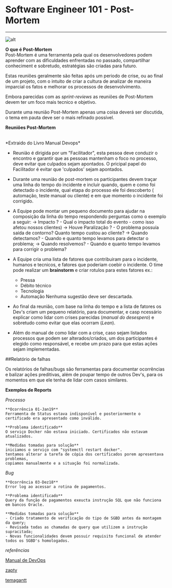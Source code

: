 # Software Engineer 101 - Post-Mortem

--------------

![alt](src/post-mortem.png)
<br>

**O que é Post-Mortem**
<br>
 Post-Mortem é uma ferramenta pela qual os desenvolvedores podem aprender com as dificuldades enfrentadas no passado, compartilhar conheciment e sobretudo, estratégias são criadas para futuro. 

Estas reuniões geralmente são feitas após um periodo de crise, ou ao final de um projeto, com o intuito de criar a cultura de analizar de maneira imparcial os fatos e melhorar os processos de desenvolvimento.

Embora parecidas com as *sprint-reviews* as reuniões de Post-Mortem devem ter um foco mais tecnico e objetivo. 

Durante uma reunião Post-Mortem apenas uma coisa deverá ser discutida, o tema em pauta deve ser o mais refinado possível.

**Reuniões Post-Mortem** 

<br>
*Extraido do Livro Manual Devops*

- Reunião é dirigida por um "Facilitador", esta pessoa deve conduzir o encontro e garantir que as pessoas mantenham o foco no processo, deve evitar que culpados sejam apontados. O pricipal papel do Facilitador é evitar que 'culpados' sejam apontados.

- Durante uma reunião de post-mortem os participantes devem traçar uma linha do tempo do incidente e incluir quando, quem e como foi detectado o incidente, qual etapa do processo ele foi descoberto ( automação, teste manual ou cliente) e em que momento o incidente foi corrigido.
 
- A Equipe pode montar um pequeno documento para ajudar na composição da linha do tempo respondendo perguntas como o exemplo a seguir:
    -> Impacto ? - Qual o impacto total do evento - como isso afetou nossos clientes)
    -> Houve Paralização ? - O problema possuía saída de contorno? Quanto tempo custou ao cliente?
    -> Quando detectamos? - Quando e quanto tempo levamos para detectar o problema;
    -> Quando resolvemos? - Quando e quanto tempo levamos para corrigir o problema? 

- A Equipe cria uma lista de fatores que contribuiram para o incidente, humanos e tecnicos, e fatores que poderiam coebir o incidente. O time pode realizar um **brainstorm** e criar rotulos para estes fatores ex.:
    - Pressa
    - Débito técnico
    - Tecnologia
    - Automação
    Nenhuma sugestão deve ser descartada.

- Ao final da reunião, com base na linha do tempo e a lista de fatores os Dev's criam um pequeno relatório, para documentar, e casp ncessário explicar como lidar com crises parecidas (*manual do desespero*) e sobretudo como evitar que elas ocorram (*Lean*).  

- Além do manual de como lidar com a crise, caso sejam listados processos que podem ser alterados/criados, um dos participantes é elegido como responsável, e recebe um prazo para que estas ações sejam implementadas.

##Relatório de falhas
 
Os relatórios de falhas/bugs são ferramentas para documentar ocorrências e balizar ações preditivas, além de poupar tempo de outros Dev's, para os momentos em que ele tenha de lidar com casos similares. 

**Exemplos de Reports**

*Processo*

```
**Ocorrência 01-Jan19**
Ferramenta de Status estava indisponível e posteriormente o certificado era apresentado como inválido.

**Problema identificado**
O serviço Docker não estava iniciado. Certificados não estavam atualizados.

**Medidas tomadas para solução**
iniciamos o serviço com "systemctl restart docker".
tentamos alterar a tarefa de cópia dos certificados porem apresentava problemas,
copiamos manualmente e a situação foi normalizada.
```

*Bug*

```
**Ocorrência 03-Dez18**
Error log ao acessar a rotina de pagamentos.

**Problema identificado**
Query da função de pagamentos exeucta instrução SQL que não funciona em bancos Oracle.

**Medidas tomadas para solução**
- Criado tratamento de verificação do tipo de SGBD antes da montagem da query;
- Revisada todas as chamadas de query que utilizem a instrução supracitada;
- Novas funcionalidades devem possuir requisito funcional de atender todos os SGBD's homologados.
```

*referências*



[Manual de DevOps](https://www.amazon.com.br/Agilidade-Confiabilidade-Seguran%C3%A7a-Organiza%C3%A7%C3%B5es-Tecnol%C3%B3gicas/dp/8550802697)

[zapty](https://zapty.com/blog/post-mortem-meeting-template/)

[temagantt](https://www.teamgantt.com/blog/post-mortem-meeting-template-and-tips)